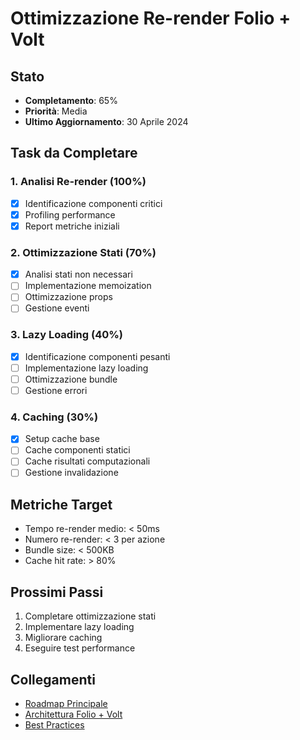 # Ottimizzazione Re-render Folio + Volt

## Stato
- **Completamento**: 65%
- **Priorità**: Media
- **Ultimo Aggiornamento**: 30 Aprile 2024

## Task da Completare

### 1. Analisi Re-render (100%)
- [x] Identificazione componenti critici
- [x] Profiling performance
- [x] Report metriche iniziali

### 2. Ottimizzazione Stati (70%)
- [x] Analisi stati non necessari
- [ ] Implementazione memoization
- [ ] Ottimizzazione props
- [ ] Gestione eventi

### 3. Lazy Loading (40%)
- [x] Identificazione componenti pesanti
- [ ] Implementazione lazy loading
- [ ] Ottimizzazione bundle
- [ ] Gestione errori

### 4. Caching (30%)
- [x] Setup cache base
- [ ] Cache componenti statici
- [ ] Cache risultati computazionali
- [ ] Gestione invalidazione

## Metriche Target
- Tempo re-render medio: < 50ms
- Numero re-render: < 3 per azione
- Bundle size: < 500KB
- Cache hit rate: > 80%

## Prossimi Passi
1. Completare ottimizzazione stati
2. Implementare lazy loading
3. Migliorare caching
4. Eseguire test performance

## Collegamenti
- [Roadmap Principale](../../roadmap.md)
- [Architettura Folio + Volt](../../FOLIO_VOLT_ARCHITECTURE.md)
- [Best Practices](../../BEST-PRACTICES.md) 